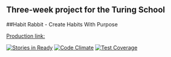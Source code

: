 ## Three-week project for the Turing School

##Habit Rabbit - Create Habits With Purpose

[Production link:](http://www.habitrabbit.org)

[![Stories in Ready](https://badge.waffle.io/ianderse/feed_engine.svg?label=ready&title=Ready)](http://waffle.io/ianderse/feed_engine)
[![Code Climate](https://codeclimate.com/github/ianderse/feed_engine/badges/gpa.svg)](https://codeclimate.com/github/ianderse/feed_engine)
[![Test Coverage](https://codeclimate.com/github/ianderse/feed_engine/badges/coverage.svg)](https://codeclimate.com/github/ianderse/feed_engine)
